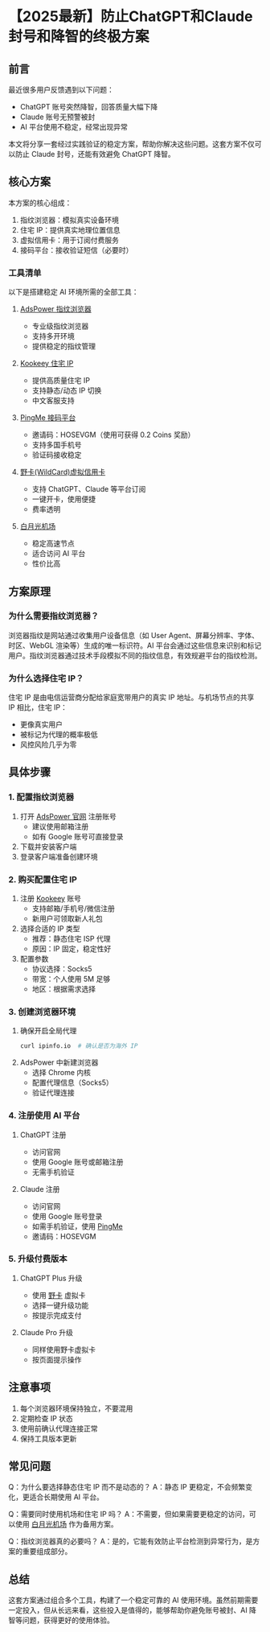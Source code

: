 # 【2025最新】防止ChatGPT和Claude封号和降智的终极方案

## 前言
最近很多用户反馈遇到以下问题：
- ChatGPT 账号突然降智，回答质量大幅下降
- Claude 账号无预警被封
- AI 平台使用不稳定，经常出现异常

本文将分享一套经过实践验证的稳定方案，帮助你解决这些问题。这套方案不仅可以防止 Claude 封号，还能有效避免 ChatGPT 降智。

## 核心方案
本方案的核心组成：
1. 指纹浏览器：模拟真实设备环境
2. 住宅 IP：提供真实地理位置信息
3. 虚拟信用卡：用于订阅付费服务
4. 接码平台：接收验证短信（必要时）

### 工具清单
以下是搭建稳定 AI 环境所需的全部工具：

1. [AdsPower 指纹浏览器](https://share.adspower.net/WilliamSays)
   - 专业级指纹浏览器
   - 支持多开环境
   - 提供稳定的指纹管理

2. [Kookeey 住宅 IP](https://www.kookeey.com/?aff=73679577)
   - 提供高质量住宅 IP
   - 支持静态/动态 IP 切换
   - 中文客服支持

3. [PingMe 接码平台](https://pingmeapp.net/#download)
   - 邀请码：HOSEVGM（使用可获得 0.2 Coins 奖励）
   - 支持多国手机号
   - 验证码接收稳定

4. [野卡(WildCard)虚拟信用卡](https://yeka.ai/i/WILLIAMSAY)
   - 支持 ChatGPT、Claude 等平台订阅
   - 一键开卡，使用便捷
   - 费率透明

5. [白月光机场](https://www.sibker.com/register?code=nTBvBmct)
   - 稳定高速节点
   - 适合访问 AI 平台
   - 性价比高

## 方案原理
### 为什么需要指纹浏览器？
浏览器指纹是网站通过收集用户设备信息（如 User Agent、屏幕分辨率、字体、时区、WebGL 渲染等）生成的唯一标识符。AI 平台会通过这些信息来识别和标记用户。指纹浏览器通过技术手段模拟不同的指纹信息，有效规避平台的指纹检测。

### 为什么选择住宅 IP？
住宅 IP 是由电信运营商分配给家庭宽带用户的真实 IP 地址。与机场节点的共享 IP 相比，住宅 IP：
- 更像真实用户
- 被标记为代理的概率极低
- 风控风险几乎为零

## 具体步骤

### 1. 配置指纹浏览器
1. 打开 [AdsPower 官网](https://share.adspower.net/WilliamSays) 注册账号
   - 建议使用邮箱注册
   - 如有 Google 账号可直接登录
2. 下载并安装客户端
3. 登录客户端准备创建环境

### 2. 购买配置住宅 IP
1. 注册 [Kookeey](https://www.kookeey.com/?aff=73679577) 账号
   - 支持邮箱/手机号/微信注册
   - 新用户可领取新人礼包
2. 选择合适的 IP 类型
   - 推荐：静态住宅 ISP 代理
   - 原因：IP 固定，稳定性好
3. 配置参数
   - 协议选择：Socks5
   - 带宽：个人使用 5M 足够
   - 地区：根据需求选择

### 3. 创建浏览器环境
1. 确保开启全局代理
   ```bash
   curl ipinfo.io  # 确认是否为海外 IP
   ```
2. AdsPower 中新建浏览器
   - 选择 Chrome 内核
   - 配置代理信息（Socks5）
   - 验证代理连接

### 4. 注册使用 AI 平台
1. ChatGPT 注册
   - 访问官网
   - 使用 Google 账号或邮箱注册
   - 无需手机验证

2. Claude 注册
   - 访问官网
   - 使用 Google 账号登录
   - 如需手机验证，使用 [PingMe](https://pingmeapp.net/#download)
   - 邀请码：HOSEVGM

### 5. 升级付费版本
1. ChatGPT Plus 升级
   - 使用 [野卡](https://yeka.ai/i/WILLIAMSAY) 虚拟卡
   - 选择一键升级功能
   - 按提示完成支付

2. Claude Pro 升级
   - 同样使用野卡虚拟卡
   - 按页面提示操作

## 注意事项
1. 每个浏览器环境保持独立，不要混用
2. 定期检查 IP 状态
3. 使用前确认代理连接正常
4. 保持工具版本更新

## 常见问题
Q：为什么要选择静态住宅 IP 而不是动态的？
A：静态 IP 更稳定，不会频繁变化，更适合长期使用 AI 平台。

Q：需要同时使用机场和住宅 IP 吗？
A：不需要，但如果需要更稳定的访问，可以使用 [白月光机场](https://www.sibker.com/register?code=nTBvBmct) 作为备用方案。

Q：指纹浏览器真的必要吗？
A：是的，它能有效防止平台检测到异常行为，是方案的重要组成部分。

## 总结
这套方案通过组合多个工具，构建了一个稳定可靠的 AI 使用环境。虽然前期需要一定投入，但从长远来看，这些投入是值得的，能够帮助你避免账号被封、AI 降智等问题，获得更好的使用体验。
